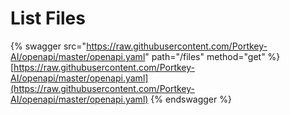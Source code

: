 # List Files

{% swagger src="https://raw.githubusercontent.com/Portkey-AI/openapi/master/openapi.yaml" path="/files" method="get" %}
[https://raw.githubusercontent.com/Portkey-AI/openapi/master/openapi.yaml](https://raw.githubusercontent.com/Portkey-AI/openapi/master/openapi.yaml)
{% endswagger %}

